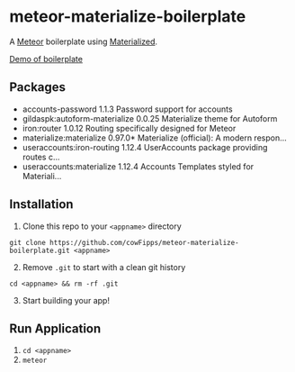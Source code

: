 # meteor-materialize-boilerplate
A [Meteor](https://www.meteor.com/) boilerplate using [Materialized](http://materializedcss.com/). 

[Demo of boilerplate](http://meteor-materialize-boilerplate.meteor.com/)

## Packages
* accounts-password              1.1.3  Password support for accounts
* gildaspk:autoform-materialize  0.0.25  Materialize theme for Autoform
* iron:router                    1.0.12  Routing specifically designed for Meteor
* materialize:materialize        0.97.0* Materialize (official): A modern respon...
* useraccounts:iron-routing      1.12.4  UserAccounts package providing routes c...
* useraccounts:materialize       1.12.4  Accounts Templates styled for Materiali...

## Installation
1. Clone this repo to your `<appname>` directory

  `git clone https://github.com/cowFipps/meteor-materialize-boilerplate.git <appname>`

2. Remove `.git` to start with a clean git history

  `cd <appname> && rm -rf .git`

3. Start building your app!

## Run Application

1. `cd <appname>` 
2. `meteor`


